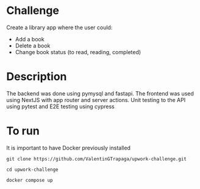 # Challenge

Create a library app where the user could:
- Add a book
- Delete a book
- Change book status (to read, reading, completed)

# Description 

The backend was done using pymysql and fastapi.
The frontend was used using NextJS with app router and server actions.
Unit testing to the API using pytest and E2E testing using cypress

# To run

It is important to have Docker previously installed

```
git clone https://github.com/ValentinGTrapaga/upwork-challenge.git

cd upwork-challenge

docker compose up
```

